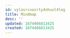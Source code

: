 ```yaml
---
id: vylasrcxosrty4nhuul4leg
title: Mindmap
desc: ''
updated: 1674466813425
created: 1674466813425
---
```

